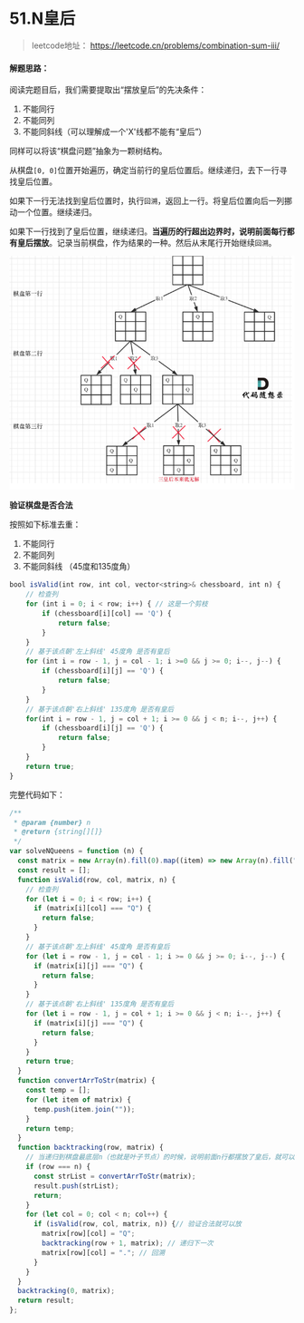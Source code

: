 # 51.N皇后

> leetcode地址： https://leetcode.cn/problems/combination-sum-iii/

#### **解题思路：**

阅读完题目后，我们需要提取出“摆放皇后”的先决条件：

1. 不能同行
2. 不能同列
3. 不能同斜线（可以理解成一个'X'线都不能有“皇后”）

同样可以将该“棋盘问题”抽象为一颗树结构。

从棋盘`[0, 0]`位置开始遍历，确定当前行的皇后位置后。继续递归，去下一行寻找皇后位置。

如果下一行无法找到皇后位置时，执行`回溯`，返回上一行。将皇后位置向后一列挪动一个位置。继续递归。

如果下一行找到了皇后位置，继续递归。**当遍历的行超出边界时，说明前面每行都有皇后摆放**。记录当前棋盘，作为结果的一种。然后从末尾行开始继续`回溯`。

<img src="../../img/N皇后.png" alt="N皇后"  />

**验证棋盘是否合法**

按照如下标准去重：

1. 不能同行
2. 不能同列
3. 不能同斜线 （45度和135度角）

```js
bool isValid(int row, int col, vector<string>& chessboard, int n) {
    // 检查列
    for (int i = 0; i < row; i++) { // 这是一个剪枝
        if (chessboard[i][col] == 'Q') {
            return false;
        }
    }
    // 基于该点朝'左上斜线' 45度角 是否有皇后
    for (int i = row - 1, j = col - 1; i >=0 && j >= 0; i--, j--) {
        if (chessboard[i][j] == 'Q') {
            return false;
        }
    }
    // 基于该点朝'右上斜线' 135度角 是否有皇后
    for(int i = row - 1, j = col + 1; i >= 0 && j < n; i--, j++) {
        if (chessboard[i][j] == 'Q') {
            return false;
        }
    }
    return true;
}
```

完整代码如下：

```js
/**
 * @param {number} n
 * @return {string[][]}
 */
var solveNQueens = function (n) {
  const matrix = new Array(n).fill(0).map((item) => new Array(n).fill("."));
  const result = [];
  function isValid(row, col, matrix, n) {
    // 检查列
    for (let i = 0; i < row; i++) {
      if (matrix[i][col] === "Q") {
        return false;
      }
    }
    // 基于该点朝'左上斜线' 45度角 是否有皇后
    for (let i = row - 1, j = col - 1; i >= 0 && j >= 0; i--, j--) {
      if (matrix[i][j] === "Q") {
        return false;
      }
    }
    // 基于该点朝'右上斜线' 135度角 是否有皇后
    for (let i = row - 1, j = col + 1; i >= 0 && j < n; i--, j++) {
      if (matrix[i][j] === "Q") {
        return false;
      }
    }
    return true;
  }
  function convertArrToStr(matrix) {
    const temp = [];
    for (let item of matrix) {
      temp.push(item.join(""));
    }
    return temp;
  }
  function backtracking(row, matrix) {
    // 当递归到棋盘最底层n（也就是叶子节点）的时候，说明前面n行都摆放了皇后，就可以收集结果并返回了记录当前结果。
    if (row === n) {
      const strList = convertArrToStr(matrix);
      result.push(strList);
      return;
    }
    for (let col = 0; col < n; col++) {
      if (isValid(row, col, matrix, n)) {// 验证合法就可以放
        matrix[row][col] = "Q";
        backtracking(row + 1, matrix); // 递归下一次
        matrix[row][col] = "."; // 回溯
      }
    }
  }
  backtracking(0, matrix);
  return result;
};
```



